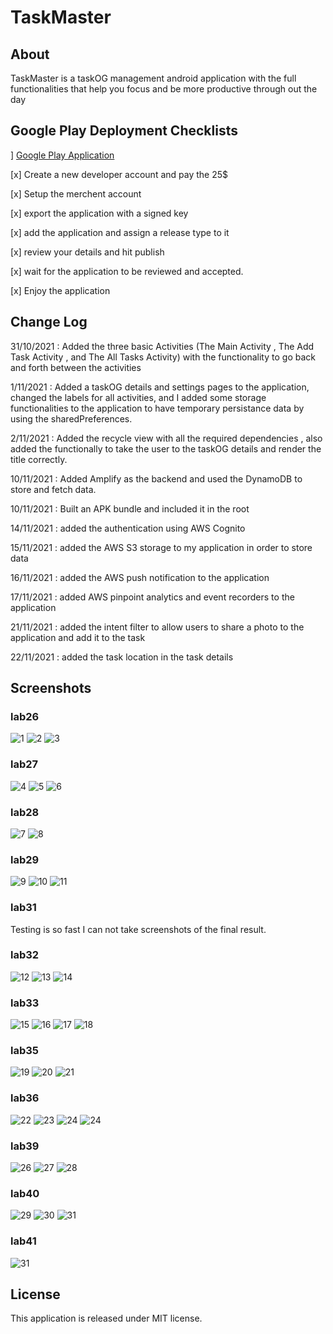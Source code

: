 # TaskMaster

## About

TaskMaster is a taskOG management android application with the full functionalities that help you
focus and be more productive through out the day

## Google Play Deployment Checklists
]
[Google Play Application](https://play.google.com/store/apps/details?id=com.osaid.taskmaster)

[x] Create a new developer account and pay the 25$

[x] Setup the merchent account

[x] export the application with a signed key

[x] add the application and assign a release type to it

[x] review your details and hit publish

[x] wait for the application to be reviewed and accepted.

[x] Enjoy the application

## Change Log

31/10/2021 : Added the three basic Activities (The Main Activity , The Add Task Activity , and The
All Tasks Activity) with the functionality to go back and forth between the activities

1/11/2021 : Added a taskOG details and settings pages to the application, changed the labels for all
activities, and I added some storage functionalities to the application to have temporary
persistance data by using the sharedPreferences.

2/11/2021 : Added the recycle view with all the required dependencies , also added the functionally
to take the user to the taskOG details and render the title correctly.

10/11/2021 : Added Amplify as the backend and used the DynamoDB to store and fetch data.

10/11/2021 : Built an APK bundle and included it in the root

14/11/2021 : added the authentication using AWS Cognito

15/11/2021 : added the AWS S3 storage to my application in order to store data

16/11/2021 : added the AWS push notification to the application

17/11/2021 : added AWS pinpoint analytics and event recorders to the application

21/11/2021 : added the intent filter to allow users to share a photo to the application and add it to the task

22/11/2021 : added the task location in the task details

## Screenshots

### lab26

![1](./screenshots/OLD/1.png)
![2](./screenshots/OLD/2.png)
![3](./screenshots/OLD/3.png)

### lab27

![4](./screenshots/OLD/4.png)
![5](./screenshots/OLD/5.png)
![6](./screenshots/OLD/6.png)

### lab28

![7](./screenshots/OLD/7.png)
![8](./screenshots/OLD/8.png)

### lab29

![9](screenshots/OLD/9.png)
![10](screenshots/OLD/10.png)
![11](screenshots/OLD/11.png)

### lab31

Testing is so fast I can not take screenshots of the final result.

### lab32

![12](screenshots/OLD/12.png)
![13](screenshots/OLD/13.png)
![14](screenshots/OLD/14.png)

### lab33

![15](screenshots/OLD/15.png)
![16](screenshots/OLD/16.png)
![17](screenshots/OLD/17.png)
![18](screenshots/OLD/18.png)

### lab35

![19](screenshots/OLD/19.png)
![20](screenshots/OLD/20.png)
![21](screenshots/OLD/21.png)

### lab36

![22](screenshots/OLD/22.png)
![23](screenshots/OLD/23.png)
![24](screenshots/OLD/24.png)
![24](screenshots/OLD/25.png)

### lab39

![26](screenshots/OLD/26.png)
![27](screenshots/OLD/27.png)
![28](screenshots/OLD/28.png)

### lab40

![29](screenshots/OLD/29.png)
![30](screenshots/OLD/30.png)
![31](screenshots/31.png)

### lab41

![31](screenshots/31.png)

## License

This application is released under MIT license.
